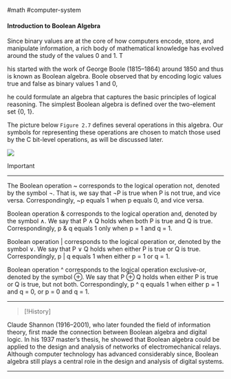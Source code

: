 #math #computer-system 

#### Introduction to Boolean Algebra

Since binary values are at the core of how computers encode, store, and 
manipulate information, a rich body of mathematical knowledge has evolved around the study of the values 0 and 1. T

his started with the work of George Boole (1815–1864) around 1850 and thus is known as Boolean algebra. Boole observed that by encoding logic values true and false as binary values 1 and 0, 

he could formulate an algebra that captures the basic principles of logical reasoning.
The simplest Boolean algebra is defined over the two-element set {0, 1}.

The picture below `Figure 2.7` defines several operations in this algebra. Our symbols for representing these operations are chosen to match those used by the C bit-level operations, as will be discussed later.


![](boolean-algebra-example.png)

>[!important]

* * * 
The Boolean operation ~ corresponds to the logical operation not, denoted by the symbol ¬. That is, we say that ¬P is true when P is not true, and vice versa. Correspondingly, ~p equals 1 when p equals 0, and vice versa. 

Boolean operation & corresponds to the logical operation and, denoted
by the symbol ∧. We say that P ∧ Q holds when both P is true and Q is true.
Correspondingly, p & q equals 1 only when p = 1 and q = 1. 

Boolean operation | corresponds to the logical operation or, denoted by the symbol ∨. We say that P ∨ Q holds when either P is true or Q is true. Correspondingly, p | q equals 1 when either p = 1 or q = 1. 

Boolean operation ^ corresponds to the logical operation exclusive-or, denoted by the symbol ⊕. We say that P ⊕ Q holds when either P is true or Q is true, but not both. Correspondingly, p ^ q equals 1 when either p = 1 and q = 0, or p = 0 and q = 1.

* * * 

>[!History]

Claude Shannon (1916–2001), who later founded the field of information
theory, first made the connection between Boolean algebra and digital logic. In
his 1937 master’s thesis, he showed that Boolean algebra could be applied to the
design and analysis of networks of electromechanical relays. Although computer
technology has advanced considerably since, Boolean algebra still plays a central
role in the design and analysis of digital systems.

* * * 


